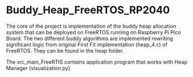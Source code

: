 # Buddy_Heap_FreeRTOS_RP2040

The core of the project is implementation of the buddy heap allocation system that can be deployed on FreeRTOS running on Raspberry Pi Pico Board.
The two different buddy algorithms are implemented rewriting significant logic from original First Fit implementation (heap_4.c) of FreeRTOS.
They can be found in the heap folder.

The src_main_FreeRTIS contains application program that works with Heap Manager (visualization.py)
